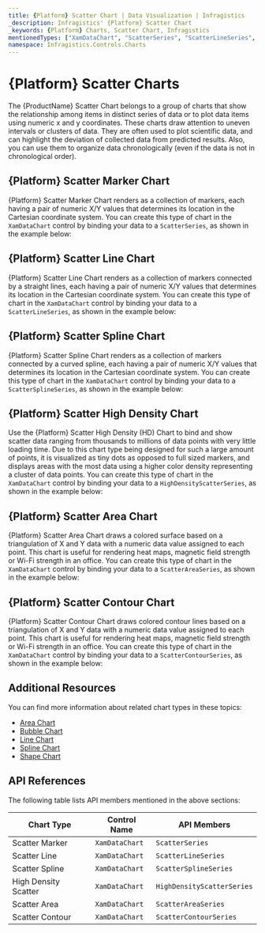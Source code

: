 ```yaml
---
title: {Platform} Scatter Chart | Data Visualization | Infragistics
_description: Infragistics' {Platform} Scatter Chart
_keywords: {Platform} Charts, Scatter Chart, Infragistics
mentionedTypes: ["XamDataChart", "ScatterSeries", "ScatterLineSeries", "ScatterSplineSeries", "HighDensityScatterSeries", "ScatterAreaSeries", "ScatterContourSeries", 'Series']
namespace: Infragistics.Controls.Charts
---
```

# {Platform} Scatter Charts

The {ProductName} Scatter Chart belongs to a group of charts that show the relationship among items in distinct series of data or to plot data items using numeric x and y coordinates. These charts draw attention to uneven intervals or clusters of data. They are often used to plot scientific data, and can highlight the deviation of collected data from predicted results. Also, you can use them to organize data chronologically (even if the data is not in chronological order).

## {Platform} Scatter Marker Chart

{Platform} Scatter Marker Chart renders as a collection of markers, each having a pair of numeric X/Y values that determines its location in the Cartesian coordinate system. You can create this type of chart in the `XamDataChart` control by binding your data to a `ScatterSeries`, as shown in the example below:

<code-view style="height: 600px"
           data-demos-base-url="{environment:dvDemosBaseUrl}"
           iframe-src="{environment:dvDemosBaseUrl}/charts/data-chart-scatter-point-chart"
           github-src="charts/data-chart/scatter-point-chart"
           alt="{Platform} Scatter Marker Chart" >
</code-view>

<div class="divider--half"></div>

## {Platform} Scatter Line Chart

{Platform} Scatter Line Chart renders as a collection of markers connected by a straight lines, each having a pair of numeric X/Y values that determines its location in the Cartesian coordinate system. You can create this type of chart in the `XamDataChart` control by binding your data to a `ScatterLineSeries`, as shown in the example below:

<code-view style="height: 600px"
           data-demos-base-url="{environment:dvDemosBaseUrl}"
           iframe-src="{environment:dvDemosBaseUrl}/charts/data-chart-scatter-line-chart"
           github-src="charts/data-chart/scatter-line-chart"
           alt="{Platform} Scatter Line Chart" >
</code-view>

<div class="divider--half"></div>

## {Platform} Scatter Spline Chart

{Platform} Scatter Spline Chart renders as a collection of markers connected by a curved spline, each having a pair of numeric X/Y values that determines its location in the Cartesian coordinate system. You can create this type of chart in the `XamDataChart` control by binding your data to a `ScatterSplineSeries`, as shown in the example below:

<code-view style="height: 600px"
           data-demos-base-url="{environment:dvDemosBaseUrl}"
           iframe-src="{environment:dvDemosBaseUrl}/charts/data-chart-scatter-spline-chart"
           github-src="charts/data-chart/scatter-spline-chart"
           alt="{Platform} Scatter Spline Chart" >
</code-view>

<div class="divider--half"></div>

## {Platform} Scatter High Density Chart

Use the {Platform} Scatter High Density (HD) Chart to bind and show scatter data ranging from thousands to millions of data points with very little loading time. Due to this chart type being designed for such a large amount of points, it is visualized as tiny dots as opposed to full sized markers, and displays areas with the most data using a higher color density representing a cluster of data points. You can create this type of chart in the `XamDataChart` control by binding your data to a `HighDensityScatterSeries`, as shown in the example below:

<code-view style="height: 600px"
           data-demos-base-url="{environment:dvDemosBaseUrl}"
           iframe-src="{environment:dvDemosBaseUrl}/charts/data-chart-type-scatter-hd-series"
           github-src="charts/data-chart/type-scatter-hd-series"
           alt="{Platform} Scatter HD Chart" >
</code-view>

<div class="divider--half"></div>

## {Platform} Scatter Area Chart

{Platform} Scatter Area Chart draws a colored surface based on a triangulation of X and Y data with a numeric data value assigned to each point. This chart is useful for rendering heat maps, magnetic field strength or Wi-Fi strength in an office. You can create this type of chart in the `XamDataChart` control by binding your data to a `ScatterAreaSeries`, as shown in the example below:

<code-view style="height: 600px"
           data-demos-base-url="{environment:dvDemosBaseUrl}"
           iframe-src="{environment:dvDemosBaseUrl}/charts/data-chart-type-scatter-area-series"
           github-src="charts/data-chart/type-scatter-area-series"
           alt="{Platform} Scatter Area Chart" >
</code-view>

<div class="divider--half"></div>

## {Platform} Scatter Contour Chart

{Platform} Scatter Contour Chart draws colored contour lines based on a triangulation of X and Y data with a numeric data value assigned to each point. This chart is useful for rendering heat maps, magnetic field strength or Wi-Fi strength in an office. You can create this type of chart in the `XamDataChart` control by binding your data to a `ScatterContourSeries`, as shown in the example below:

<code-view style="height: 600px"
           data-demos-base-url="{environment:dvDemosBaseUrl}"
           iframe-src="{environment:dvDemosBaseUrl}/charts/data-chart-type-scatter-contour-series"
           github-src="charts/data-chart/type-scatter-contour-series"
           alt="{Platform} Scatter Contour Chart" >
</code-view>

<div class="divider--half"></div>

## Additional Resources

You can find more information about related chart types in these topics:

- [Area Chart](area-chart.md)
- [Bubble Chart](bubble-chart.md)
- [Line Chart](line-chart.md)
- [Spline Chart](spline-chart.md)
- [Shape Chart](shape-chart.md)

## API References

The following table lists API members mentioned in the above sections:

 |Chart Type                  | Control Name   | API Members |
 |----------------------------|----------------|------------------------ |
 |Scatter Marker              | `XamDataChart` | `ScatterSeries` |
 |Scatter Line                | `XamDataChart` | `ScatterLineSeries` |
 |Scatter Spline              | `XamDataChart` | `ScatterSplineSeries` |
 |High Density Scatter        | `XamDataChart` | `HighDensityScatterSeries` |
 |Scatter Area                | `XamDataChart` | `ScatterAreaSeries` |
 |Scatter Contour             | `XamDataChart` | `ScatterContourSeries` |
